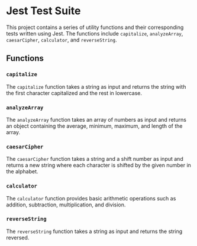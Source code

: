 # Jest Test Suite

This project contains a series of utility functions and their corresponding tests written using Jest. The functions include `capitalize`, `analyzeArray`, `caesarCipher`, `calculator`, and `reverseString`.

## Functions

### `capitalize`

The `capitalize` function takes a string as input and returns the string with the first character capitalized and the rest in lowercase.

### `analyzeArray`

The `analyzeArray` function takes an array of numbers as input and returns an object containing the average, minimum, maximum, and length of the array.

### `caesarCipher`

The `caesarCipher` function takes a string and a shift number as input and returns a new string where each character is shifted by the given number in the alphabet.

### `calculator`

The `calculator` function provides basic arithmetic operations such as addition, subtraction, multiplication, and division.

### `reverseString`

The `reverseString` function takes a string as input and returns the string reversed.

